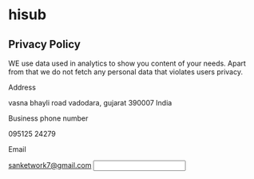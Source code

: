 # hisub
## Privacy Policy
WE use data used in analytics to show you content of your needs. Apart from that we do not fetch any personal data that violates users privacy.

Address

vasna bhayli road
vadodara, gujarat 390007
India

Business phone number

095125 24279

Email

sanketwork7@gmail.com
<input type="text" id="name" name="name"/>
